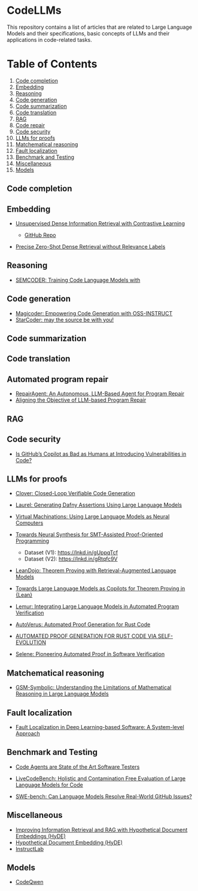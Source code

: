 # CodeLLMs
This repository contains a list of articles that are related to Large Language Models and their specifications, basic concepts of LLMs and their applications in code-related tasks.

# Table of Contents
1. [Code completion](#Code-completion)
2. [Embedding](#Embedding)
3. [Reasoning](#Reasoning)
4. [Code generation](#Code-generation)
5. [Code summarization](#Code-summarization)
6. [Code translation](#Code-translation)
7. [RAG](#RAG)
8. [Code repair](#Code-repair)
9. [Code security](#Code-security)
10. [LLMs for proofs](#LLMs-for-proofs)
11. [Matchematical reasoning](#Matchematical-reasoning)
12. [Fault localization](#Fault-localization)
13. [Benchmark and Testing](#Benchmark-and-Testing)
14. [Miscellaneous](#Miscellaneous)
15. [Models](#Models)


## Code completion

## Embedding
- [Unsupervised Dense Information Retrieval with Contrastive Learning](https://arxiv.org/abs/2112.09118)
    - [GitHub Repo](https://github.com/Parniaan/contriever?tab=readme-ov-file)

- [Precise Zero-Shot Dense Retrieval without Relevance Labels](https://arxiv.org/abs/2212.10496)
## Reasoning
- [SEMCODER: Training Code Language Models with](https://openreview.net/pdf?id=PnlCHQrM69)

## Code generation
- [Magicoder: Empowering Code Generation with OSS-INSTRUCT](https://export.arxiv.org/pdf/2312.02120)
- [StarCoder: may the source be with you!](https://arxiv.org/abs/2305.06161)
## Code summarization

## Code translation

## Automated program repair
- [RepairAgent: An Autonomous, LLM-Based Agent for Program Repair](https://arxiv.org/abs/2403.17134)
- [Aligning the Objective of LLM-based Program Repair](https://arxiv.org/pdf/2404.08877)

## RAG

## Code security
- [Is GitHub’s Copilot as Bad as Humans at Introducing Vulnerabilities in Code?](https://arxiv.org/abs/2204.04741)

## LLMs for proofs

- [Clover: Closed-Loop Verifiable Code Generation](https://arxiv.org/pdf/2310.17807)

- [Laurel: Generating Dafny Assertions Using Large Language Models](https://arxiv.org/pdf/2405.16792)

- [Virtual Machinations: Using Large Language Models as Neural Computers](https://dl.acm.org/doi/10.1145/3676287)

- [Towards Neural Synthesis for SMT-Assisted Proof-Oriented Programming](https://arxiv.org/abs/2405.01787)
    - Dataset (V1): https://lnkd.in/gUppqTcf 
    - Dataset (V2): https://lnkd.in/gRtqfc9V 

- [LeanDojo: Theorem Proving with Retrieval-Augmented Language Models](https://proceedings.neurips.cc/paper_files/paper/2023/hash/4441469427094f8873d0fecb0c4e1cee-Abstract-Datasets_and_Benchmarks.html)

- [Towards Large Language Models as Copilots for Theorem Proving in {Lean}](https://arxiv.org/abs/2404.12534)

- [Lemur: Integrating Large Language Models in Automated Program Verification](https://arxiv.org/pdf/2310.04870)

- [AutoVerus: Automated Proof Generation for Rust Code](https://arxiv.org/pdf/2409.13082)

- [AUTOMATED PROOF GENERATION FOR RUST CODE VIA SELF-EVOLUTION](https://arxiv.org/pdf/2410.15756)


- [Selene: Pioneering Automated Proof in Software Verification](https://arxiv.org/abs/2401.07663)

## Matchematical reasoning
- [GSM-Symbolic: Understanding the Limitations of Mathematical Reasoning in Large Language Models](https://arxiv.org/pdf/2410.05229)

## Fault localization
- [Fault Localization in Deep Learning-based Software: A
System-level Approach](https://arxiv.org/pdf/2411.08172)

## Benchmark and Testing
- [Code Agents are State of the Art Software Testers](https://arxiv.org/pdf/2406.12952)

- [LiveCodeBench: Holistic and Contamination Free Evaluation of Large Language Models for Code](https://arxiv.org/abs/2403.07974)

- [SWE-bench: Can Language Models Resolve Real-World GitHub Issues?](https://arxiv.org/abs/2310.06770)

## Miscellaneous

- [Improving Information Retrieval and RAG with Hypothetical Document Embeddings (HyDE)](https://zilliz.com/learn/improve-rag-and-information-retrieval-with-hyde-hypothetical-document-embeddings)
- [Hypothetical Document Embedding (HyDE)](https://medium.com/papers-i-found/e11-hypothetical-document-embedding-hyde-acee7e56bd08)
- [InstructLab](https://research.ibm.com/blog/instruct-lab)

## Models
- [CodeQwen](https://huggingface.co/Qwen/Qwen2.5-Coder-32B-Instruct)


